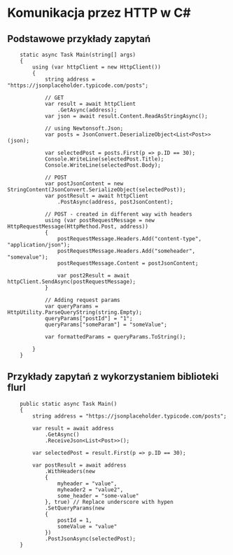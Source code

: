 # Komunikacja przez HTTP w C#

## Podstawowe przykłady zapytań

        static async Task Main(string[] args)
        {
            using (var httpClient = new HttpClient())
            {
                string address = "https://jsonplaceholder.typicode.com/posts";

                // GET
                var result = await httpClient
                    .GetAsync(address);
                var json = await result.Content.ReadAsStringAsync();

                // using Newtonsoft.Json;
                var posts = JsonConvert.DeserializeObject<List<Post>>(json);

                var selectedPost = posts.First(p => p.ID == 30);
                Console.WriteLine(selectedPost.Title);
                Console.WriteLine(selectedPost.Body);

                // POST
                var postJsonContent = new StringContent(JsonConvert.SerializeObject(selectedPost));
                var postResult = await httpClient
                    .PostAsync(address, postJsonContent);

                // POST - created in different way with headers
                using (var postRequestMessage = new HttpRequestMessage(HttpMethod.Post, address))
                {
                    postRequestMessage.Headers.Add("content-type", "application/json");
                    postRequestMessage.Headers.Add("someheader", "somevalue");
                    postRequestMessage.Content = postJsonContent;

                    var post2Result = await httpClient.SendAsync(postRequestMessage);
                }

                // Adding request params
                var queryParams = HttpUtility.ParseQueryString(string.Empty);
                queryParams["postId"] = "1";
                queryParams["someParam"] = "someValue";

                var formattedParams = queryParams.ToString();

            }
        }

## Przykłady zapytań z wykorzystaniem biblioteki flurl

        public static async Task Main()
        {
            string address = "https://jsonplaceholder.typicode.com/posts";

            var result = await address
                .GetAsync()
                .ReceiveJson<List<Post>>();

            var selectedPost = result.First(p => p.ID == 30);

            var postResult = await address
                .WithHeaders(new
                {
                    myheader = "value",
                    myheader2 = "value2",
                    some_header = "some-value"
                }, true) // Replace underscore with hypen
                .SetQueryParams(new
                {
                    postId = 1,
                    someValue = "value"
                })
                .PostJsonAsync(selectedPost);
        }